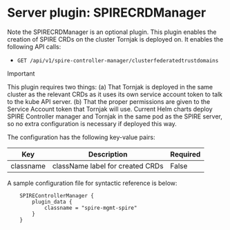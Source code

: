 # Server plugin: SPIRECRDManager

Note the SPIRECRDManager is an optional plugin. This plugin enables the creation of SPIRE CRDs on the cluster Tornjak is deployed on. It enables the following API calls:

- `GET /api/v1/spire-controller-manager/clusterfederatedtrustdomains`

> [!IMPORTANT]
> This plugin requires two things: (a) That Tornjak is deployed in the same cluster as the relevant CRDs as it uses its own service account token to talk to the kube API server. (b) That the proper permissions are given to the Service Account token that Tornjak will use. Current Helm charts deploy SPIRE Controller manager and Tornjak in the same pod as the SPIRE server, so no extra configuration is necessary if deployed this way.

The configuration has the following key-value pairs:

| Key        | Description                      | Required            |
| ---------- | -------------------------------- | ------------------- |
| classname  | className label for created CRDs | False               |

A sample configuration file for syntactic reference is below:

```hcl
    SPIREControllerManager {
        plugin_data {
            classname = "spire-mgmt-spire"
        }
    }
```
